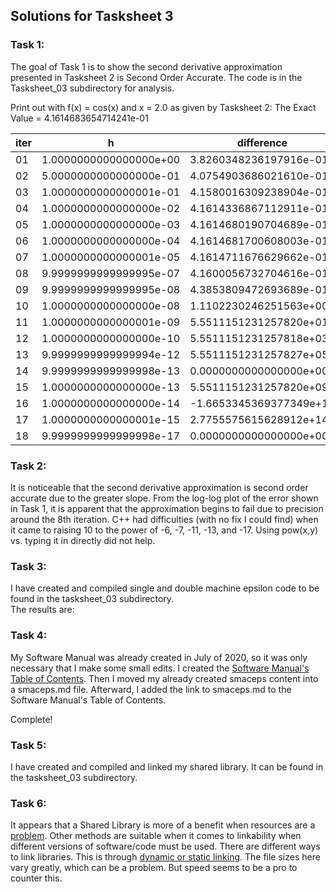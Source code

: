 ## Solutions for Tasksheet 3

### Task 1:

The goal of Task 1 is to show the second derivative approximation presented in Tasksheet 2 is Second Order Accurate.
The code is in the Tasksheet_03 subdirectory for analysis.

Print out with f(x) = cos(x) and x = 2.0 as given by Tasksheet 2:
The Exact Value = 4.1614683654714241e-01

| iter |            h           |       difference       |          error         |
|------|------------------------|------------------------|------------------------|
|  01  | 1.0000000000000000e+00 | 3.8260348236197916e-01 | 3.3543354185163243e-02 |
|  02  | 5.0000000000000000e-01 | 4.0754903686021610e-01 | 8.5977996869263107e-03 |
|  03  | 1.0000000000000001e-01 | 4.1580016309238904e-01 | 3.4667345475336564e-04 |
|  04  | 1.0000000000000000e-02 | 4.1614336867112911e-01 | 3.4678760132966779e-06 |
|  05  | 1.0000000000000000e-03 | 4.1614680190704689e-01 | 3.4640095514237856e-08 |
|  06  | 1.0000000000000000e-04 | 4.1614681700608003e-01 | 1.9541062379335727e-08 |
|  07  | 1.0000000000000001e-05 | 4.1614711676629662e-01 | 2.8021915421394539e-07 |
|  08  | 9.9999999999999995e-07 | 4.1600056732704616e-01 | 1.4626922009625121e-04 |
|  09  | 9.9999999999999995e-08 | 4.3853809472693689e-01 | 2.2391258179794482e-02 |
|  10  | 1.0000000000000000e-08 | 1.1102230246251563e+00 | 6.9407618807801397e-01 |
|  11  | 1.0000000000000001e-09 | 5.5511151231257820e+01 | 5.5095004394710678e+01 |
|  12  | 1.0000000000000000e-10 | 5.5511151231257818e+03 | 5.5506989762892345e+03 |
|  13  | 9.9999999999999994e-12 | 5.5511151231257827e+05 | 5.5511109616574168e+05 |
|  14  | 9.9999999999999998e-13 | 0.0000000000000000e+00 | 4.1614683654714241e-01 |
|  15  | 1.0000000000000000e-13 | 5.5511151231257820e+09 | 5.5511151227096348e+09 |
|  16  | 1.0000000000000000e-14 | -1.6653345369377349e+12| 1.6653345369381511e+12 |
|  17  | 1.0000000000000001e-15 | 2.7755575615628912e+14 | 2.7755575615628872e+14 |
|  18  | 9.9999999999999998e-17 | 0.0000000000000000e+00 | 4.1614683654714241e-01 |

### Task 2:

It is noticeable that the second derivative approximation is second order accurate due to the greater slope. From the log-log plot of the error shown in Task 1, it is apparent that the approximation begins to fail due to precision around the 8th iteration. C++ had difficulties (with
no fix I could find) when it came to raising 10 to the power of -6, -7, -11, -13, and -17. Using pow(x,y) vs. typing it in directly did not help.

### Task 3:

I have created and compiled single and double machine epsilon code to be found in the tasksheet_03 subdirectory.  
The results are:



### Task 4:
My Software Manual was already created in July of 2020, so it was only necessary that I make some small edits. I created the [Software Manual's Table of Contents](https://github.com/jpoll962/math4610/blob/master/hw_toc/SoftwareManual/SoftwareManual_ToC.md). Then I moved my already created smaceps content into a smaceps.md file. Afterward, I added the link to smaceps.md to the Software Manual's Table of Contents.

Complete!

### Task 5:

I have created and compiled and linked my shared library. It can be found in the tasksheet_03 subdirectory.

### Task 6:

It appears that a Shared Library is more of a benefit when resources are a [problem](https://stackoverflow.com/questions/1082047/pros-and-cons-of-using-shared-library-vs-fully-encapsulated-ear). Other methods are suitable when it comes to linkability when different versions of software/code must be used. There are different ways to link libraries. This is through [dynamic or static linking](https://www.quora.com/What-are-the-pros-and-cons-of-static-and-dynamic-linking-in-c++?share=1). The file sizes here vary greatly, which can be a problem. But speed seems to be a pro to counter this.
